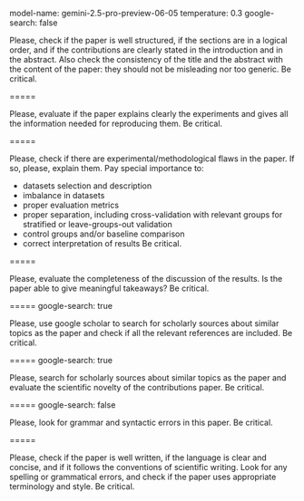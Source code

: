 model-name: gemini-2.5-pro-preview-06-05
temperature: 0.3
google-search: false

Please, check if the paper is well structured, if the sections are in a logical order, and if the contributions are clearly stated in the introduction and in the abstract. Also check the consistency of the title and the abstract with the content of the paper: they should not be misleading nor too generic.
Be critical.

=====

Please, evaluate if the paper explains clearly the experiments and gives all the information needed for reproducing them.
Be critical.

=====

Please, check if there are experimental/methodological flaws in the paper. If so, please, explain them.
Pay special importance to:

- datasets selection and description
- imbalance in datasets
- proper evaluation metrics
- proper separation, including cross-validation with relevant groups for stratified or
  leave-groups-out validation
- control groups and/or baseline comparison
- correct interpretation of results
Be critical.

=====

Please, evaluate the completeness of the discussion of the results. Is the paper able to give meaningful takeaways?
Be critical.

=====
google-search: true

Please, use google scholar to search for scholarly sources about similar topics as the paper and check if all the relevant references are included.
Be critical.

=====
google-search: true

Please, search for scholarly sources about similar topics as the paper and evaluate the scientific novelty of the contributions paper.
Be critical.

=====
google-search: false

Please, look for grammar and syntactic errors in this paper.
Be critical.

=====

Please, check if the paper is well written, if the language is clear and concise, and if it follows the conventions of scientific writing. Look for any spelling or grammatical errors, and check if the paper uses appropriate terminology and style.
Be critical.
